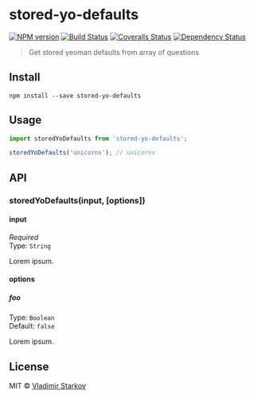 # stored-yo-defaults

[![NPM version][npm-image]][npm-url]
[![Build Status][travis-image]][travis-url]
[![Coveralls Status][coveralls-image]][coveralls-url]
[![Dependency Status][depstat-image]][depstat-url]

> Get stored yeoman defaults from array of questions

## Install

    npm install --save stored-yo-defaults

## Usage

```js
import storedYoDefaults from 'stored-yo-defaults';

storedYoDefaults('unicorns'); // unicorns
```

## API

### storedYoDefaults(input, [options])

#### input

*Required*  
Type: `String`

Lorem ipsum.

#### options

##### foo

Type: `Boolean`  
Default: `false`

Lorem ipsum.

## License

MIT © [Vladimir Starkov](https://iamstarkov.com)

[npm-url]: https://npmjs.org/package/stored-yo-defaults
[npm-image]: https://img.shields.io/npm/v/stored-yo-defaults.svg?style=flat-square

[travis-url]: https://travis-ci.org/iamstarkov/stored-yo-defaults
[travis-image]: https://img.shields.io/travis/iamstarkov/stored-yo-defaults.svg?style=flat-square

[coveralls-url]: https://coveralls.io/r/iamstarkov/stored-yo-defaults
[coveralls-image]: https://img.shields.io/coveralls/iamstarkov/stored-yo-defaults.svg?style=flat-square

[depstat-url]: https://david-dm.org/iamstarkov/stored-yo-defaults
[depstat-image]: https://david-dm.org/iamstarkov/stored-yo-defaults.svg?style=flat-square

